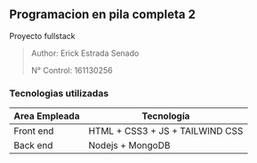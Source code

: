 ## Programacion en pila completa 2 
Proyecto fullstack

> Author: Erick Estrada Senado
> 
> N° Control: 161130256

### Tecnologias utilizadas

| Area Empleada | Tecnología |
|---------------|------------|
| Front end | HTML + CSS3 + JS + TAILWIND CSS|
| Back end | Nodejs + MongoDB |

